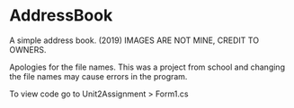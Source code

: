 # AddressBook
A simple address book. (2019) IMAGES ARE NOT MINE, CREDIT TO OWNERS.

Apologies for the file names. This was a project from school and changing the file names may cause errors in the program.

To view code go to Unit2Assignment > Form1.cs
